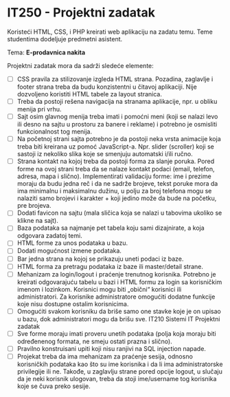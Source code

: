 # IT250 - Projektni zadatak

Koristeći HTML, CSS, i PHP kreirati web aplikaciju na zadatu temu. Teme studentima dodeljuje predmetni asistent.

Tema: **E-prodavnica nakita**

Projektni zadatak mora da sadrži sledeće elemente:

- [ ] CSS pravila za stilizovanje izgleda HTML strana. Pozadina, zaglavlje i footer strana treba da budu konzistentni u čitavoj aplikaciji. Nije dozvoljeno koristiti HTML tabele za layout stranica.
- [ ] Treba da postoji rešena navigacija na stranama aplikacije, npr. u obliku menija pri vrhu.
- [ ] Sajt osim glavnog menija treba imati i pomoćni meni (koji se nalazi levo ili desno na sajtu u
prostoru za banere i reklame) i potrebno je osmisliti funkcionalnost tog menija.
- [ ] Na početnoj strani sajta potrebno je da postoji neka vrsta animacije koja treba biti kreirana uz pomoć JavaScript-a. Npr. slider (scroller) koji se sastoji iz nekoliko slika koje se smenjuju automatski i/ili ručno.
- [ ] Strana kontakt na kojoj treba da postoji forma za slanje poruka. Pored forme na ovoj strani treba da se nalaze kontakt podaci (email, telefon, adresa, mapa i slično). Implementirati validaciju forme: ime i prezime moraju da budu jedna reč i da ne sadrže brojeve, tekst poruke mora da ima minimalnu i maksimalnu dužinu, u polju za broj telefona mogu se nalaziti samo brojevi i karakter + koji jedino može da bude na početku, pre brojeva.
- [ ] Dodati favicon na sajtu (mala sličica koja se nalazi u tabovima ukoliko se klikne na sajt).
- [ ] Baza podataka sa najmanje pet tabela koju sami dizajnirate, a koja odgovara zadatoj temi.
- [ ] HTML forme za unos podataka u bazu.
- [ ] Dodati mogućnost izmene podataka.
- [ ] Bar jedna strana na kojoj se prikazuju uneti podaci iz baze.
- [ ] HTML forma za pretragu podataka iz baze ili master/detail strane.
- [ ] Mehanizam za login/logout i praćenje trenutnog korisnika. Potrebno je kreirati odgovarajuću tabelu u bazi i HTML formu za login sa korisničkim imenom i lozinkom. Korisnici mogu biti „obični“ korisnici ili administratori. Za korisnike administratore omogućiti dodatne funkcije koje nisu dostupne ostalim korisnicima.
- [ ] Omogućiti svakom korisniku da briše samo one stavke koje je on upisao u bazu, dok administratori mogu da brišu sve.
IT210 Sistemi IT Projektni zadatak
- [ ] Sve forme moraju imati proveru unetih podataka (polja koja moraju biti određenenog formata, ne smeju ostati prazna i slično).
- [ ] Pravilno konstruisani upiti koji nisu ranjivi na SQL injection napade.
- [ ] Projekat treba da ima mehanizam za praćenje sesija, odnosno korisničkih podataka kao što su ime korisnika i da li ima administratorske privilegije ili ne. Takođe, u zaglavlju strane pored opcije logout, u slučaju da je neki korisnik ulogovan, treba da stoji ime/username tog korisnika koje se čuva preko sesije.